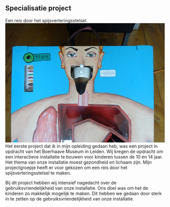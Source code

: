 ## Specialisatie project

Een reis door het spijsverteringsstelsel.
<img src="img/portfolio/mod1_1.jpg" alt=""/>
Het eerste project dat ik in mijn opleiding gedaan heb, was een project in opdracht van het Boerhaave Museum in Leiden.
Wij kregen de opdracht om een interactieve installatie te bouwen voor kinderen tussen de 10 en 14 jaar. Het thema van
onze installatie moest gezondheid en lichaam zijn. Mijn projectgroepje heeft er voor gekozen om een reis door het
spijsverteringsstelsel te maken.

Bij dit project hebben wij intensief nagedacht over de gebruiksvriendelijkheid van onze installatie. Ons doel was om het
de kinderen zo makkelijk mogelijk te maken. Dit hebben we gedaan door sterk in te zetten op de gebruiksvriendelijkheid
van onze installatie.
